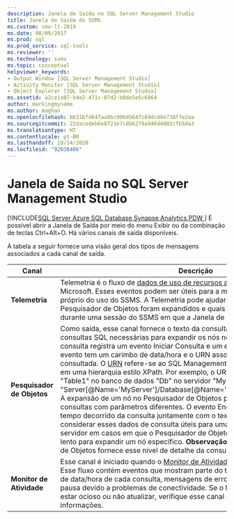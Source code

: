 ```yaml
---
description: Janela de Saída no SQL Server Management Studio
title: Janela de Saída do SSMS
ms.custom: seo-lt-2019
ms.date: 08/09/2017
ms.prod: sql
ms.prod_service: sql-tools
ms.reviewer: ''
ms.technology: ssms
ms.topic: conceptual
helpviewer_keywords:
- Output Window [SQL Server Management Studio]
- Activity Monitor [SQL Server Management Studio]
- Object Explorer [SQL Server Management Studio]
ms.assetid: a2ce1a07-b4e2-471c-87d2-b8de5e6c6864
author: markingmyname
ms.author: maghan
ms.openlocfilehash: b631bfd647aa9bc90bd564fc69dc48e738ffe2aa
ms.sourcegitcommit: 22dacedeb6e8721e7cdb6279a946d4002cfb5da3
ms.translationtype: HT
ms.contentlocale: pt-BR
ms.lasthandoff: 10/14/2020
ms.locfileid: "92038406"
---
```

# <a name="output-window-in-sql-server-management-studio"></a>Janela de Saída no SQL Server Management Studio
[!INCLUDE[SQL Server Azure SQL Database Synapse Analytics PDW ](../includes/applies-to-version/sql-asdb-asdbmi-asa-pdw.md)]
É possível abrir a Janela de Saída por meio do menu Exibir ou da combinação de teclas Ctrl+Alt+O. Há vários canais de saída disponíveis.

A tabela a seguir fornece uma visão geral dos tipos de mensagens associados a cada canal de saída.

|Canal|Descrição|
|-----------|---------------|  
|**Telemetria**|Telemetria é o fluxo de [dados de uso de recursos anônimos](sql-server-management-studio-ssms.md) coletados pela Microsoft. Esses eventos podem ser úteis para a manutenção de um registro próprio do uso do SSMS. A Telemetria pode ajudar a identificar quais nós do Pesquisador de Objetos foram expandidos e quais comandos foram executados durante uma sessão do SSMS em que a Janela de Saída estava aberta.|
|**Pesquisador de Objetos**|Como saída, esse canal fornece o texto da consulta e tempo decorrido das consultas SQL necessárias para expandir os nós no Pesquisador de Objetos. Cada consulta registra um evento Iniciar Consulta e um evento Encerrar Consulta. Cada evento tem um carimbo de data/hora e o URN associado à entidade sendo consultada. O [URN](/previous-versions/sql/sql-server-2005/ms220608(v=sql.90)) refere-se ao SQL Management Object subjacente e consiste em uma hierarquia estilo XPath. Por exemplo, o URN de uma tabela denominada "Table1" no banco de dados "Db" no servidor "MyServer" seria "Server[@Name='MyServer']/Database[@Name='Db']/Table[/@Name='Table1']". A expansão de um nó no Pesquisador de Objetos poderia executar várias dessas consultas com parâmetros diferentes. O evento Encerrar Consulta conterá o tempo decorrido da consulta juntamente com o texto TSQL. Você poderá considerar esses dados de consulta úteis para uma análise de desempenho do servidor em casos em que o Pesquisador de Objetos estiver excepcionalmente lento para expandir um nó específico. **Observação:** nem todo nó no Pesquisador de Objetos fornece esse nível de detalhe da consulta ao expandir.|
|**Monitor de Atividade**|Esse canal é iniciado quando o [Monitor de Atividade é aberto](../relational-databases/performance-monitor/activity-monitor.md) para um servidor. Esse fluxo contém eventos que mostram parte do texto da consulta e o carimbo de data/hora de cada consulta, mensagens de erro e notificações do monitor em pausa devido a problemas de conectividade. Se o Monitor de Atividade aparentar estar ocioso ou não atualizar, verifique esse canal de saída para obter mais informações.|